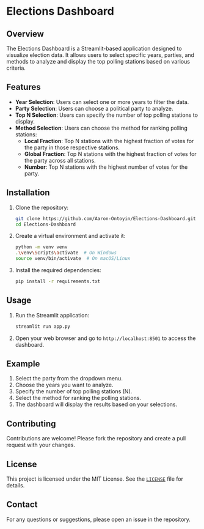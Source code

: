 # Elections Dashboard

## Overview

The Elections Dashboard is a Streamlit-based application designed to visualize election data. It allows users to select specific years, parties, and methods to analyze and display the top polling stations based on various criteria.

## Features

- **Year Selection**: Users can select one or more years to filter the data.
- **Party Selection**: Users can choose a political party to analyze.
- **Top N Selection**: Users can specify the number of top polling stations to display.
- **Method Selection**: Users can choose the method for ranking polling stations:
  - **Local Fraction**: Top N stations with the highest fraction of votes for the party in those respective stations.
  - **Global Fraction**: Top N stations with the highest fraction of votes for the party across all stations.
  - **Number**: Top N stations with the highest number of votes for the party.

## Installation

1. Clone the repository:
   ```sh
   git clone https://github.com/Aaron-Ontoyin/Elections-Dashboard.git
   cd Elections-Dashboard
   ```

2. Create a virtual environment and activate it:
   ```sh
   python -m venv venv
   .\venv\Scripts\activate  # On Windows
   source venv/bin/activate  # On macOS/Linux
   ```

3. Install the required dependencies:
   ```sh
   pip install -r requirements.txt
   ```

## Usage

1. Run the Streamlit application:
   ```sh
   streamlit run app.py
   ```

2. Open your web browser and go to `http://localhost:8501` to access the dashboard.

## Example

1. Select the party from the dropdown menu.
2. Choose the years you want to analyze.
3. Specify the number of top polling stations (N).
4. Select the method for ranking the polling stations.
5. The dashboard will display the results based on your selections.

## Contributing

Contributions are welcome! Please fork the repository and create a pull request with your changes.

## License

This project is licensed under the MIT License. See the [`LICENSE`](command:_github.copilot.openRelativePath?%5B%7B%22scheme%22%3A%22file%22%2C%22authority%22%3A%22%22%2C%22path%22%3A%22%2Fc%3A%2FUsers%2FHP%2FDocuments%2FLab%2FOn_It%2FElections-Dashboard%2FLICENSE%22%2C%22query%22%3A%22%22%2C%22fragment%22%3A%22%22%7D%5D "c:\Users\HP\Documents\Lab\On_It\Elections-Dashboard\LICENSE") file for details.

## Contact

For any questions or suggestions, please open an issue in the repository.